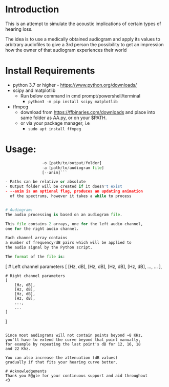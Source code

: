 # Introduction
This is an attempt to simulate the acoustic implications of 
certain types of hearing loss.

The idea is to use a medically obtained audiogram and apply 
its values to arbitrary audiofiles to give a 3rd person the
possibility to get an impression how the owner of that 
audiogram experiences their world

# Install Requirements
- python 3.7 or higher
        - https://www.python.org/downloads/
- scipy and matplotlib 
    - Run below command in cmd prompt/powershell/terminal
        - ```python3 -m pip install scipy matplotlib```
- ffmpeg
    - download from https://ffbinaries.com/downloads and 
      place into same folder as AA.py, or on your $PATH.
    - or via your package manager, i.e
        - ```sudo apt install ffmpeg```

# Usage:
```python AA.py -i [path/to/media/file] 
                -o [path/to/output/folder] 
                -a [path/to/audiogram file] 
                [--anim]```

- Paths can be relative or absolute
- Output folder will be created if it doesn't exist
- --anim is an optional flag, produces an updating animation 
  of the spectrums, however it takes a while to process


# Audiogram:
The audio processing is based on an audiogram file.

This file contains 2 arrays, one for the left audio channel,
one for the right audio channel. 

Each channel array contains
a number of frequency/dB pairs which will be applied to
the audio signal by the Python script.

The format of the file is:

```
[
    # Left channel parameters
    [
        [Hz, dB],
        [Hz, dB],
        [Hz, dB],
        [Hz, dB],
        ...,
        ...
    ],

    # Right channel parameters
    [
        [Hz, dB],
        [Hz, dB],
        [Hz, dB],
        [Hz, dB],
        ...,
        ...
    ]
]
```

Since most audiograms will not contain points beyond ~8 KHz,
you'll have to extend the curve beyond that point manually,
for example by repeating the last point's dB for 12, 16, 18
and 22 Khz.

You can also increase the attenuation (dB values)
gradually if that fits your hearing curve better.

# Acknowledgements
Thank you E@gle for your continuous support and aid throughout
<3

